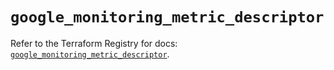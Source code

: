 # `google_monitoring_metric_descriptor`

Refer to the Terraform Registry for docs: [`google_monitoring_metric_descriptor`](https://registry.terraform.io/providers/hashicorp/google/6.45.0/docs/resources/monitoring_metric_descriptor).
